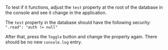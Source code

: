 To test if it functions, adjust the `test` property at the root of the database in the console
and see it change in the application.

The `test` property in the database should have the following security: `".read": "auth != null"`

After that, press the `Toggle` button and change the property again. There should be no
new `console.log` entry.
